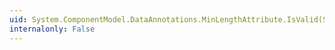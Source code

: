 ```yaml
---
uid: System.ComponentModel.DataAnnotations.MinLengthAttribute.IsValid(System.Object)
internalonly: False
---
```

